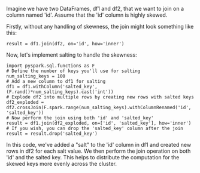 Imagine we have two DataFrames, df1 and df2, that we want to join on a column named 'id'. Assume that the 'id' column is highly skewed.

Firstly, without any handling of skewness, the join might look something like this:

    result = df1.join(df2, on='id', how='inner')

Now, let's implement salting to handle the skewness: 

    import pyspark.sql.functions as F
    # Define the number of keys you'll use for salting 
    num_salting_keys = 100
    # Add a new column to df1 for salting 
    df1 = df1.withColumn('salted_key', (F.rand()*num_salting_keys).cast('int'))
    # Explode df2 into multiple rows by creating new rows with salted keys 
    df2_exploded = df2.crossJoin(F.spark.range(num_salting_keys).withColumnRenamed('id', 'salted_key'))
    # Now perform the join using both 'id' and 'salted_key' 
    result = df1.join(df2_exploded, on=['id', 'salted_key'], how='inner')
    # If you wish, you can drop the 'salted_key' column after the join
    result = result.drop('salted_key')

In this code, we've added a "salt" to the 'id' column in df1 and created new rows in df2 for each salt value. We then perform the join operation on both 'id' and the salted key. This helps to distribute the computation for the skewed keys more evenly across the cluster.

